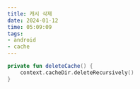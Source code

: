 ```yaml
---
title: 캐시 삭제
date: 2024-01-12
time: 05:09:09
tags:
- android
- cache
---
```

```kotlin
private fun deleteCache() {
	context.cacheDir.deleteRecursively()
}
```